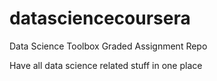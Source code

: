 # datasciencecoursera
Data Science Toolbox Graded Assignment Repo

Have all data science related stuff in one place

